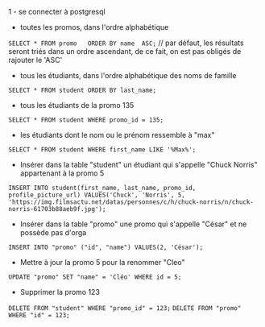 
1 - se connecter à postgresql



- toutes les promos, dans l'ordre alphabétique

`SELECT * FROM promo   ORDER BY name  ASC;`
// par défaut, les résultats seront triés dans un ordre ascendant, de ce fait, on est pas obligés de rajouter le 'ASC'

- tous les étudiants, dans l'ordre alphabétique des noms de famille

`SELECT * FROM student ORDER BY last_name;`

- tous les étudiants de la promo 135

`SELECT * FROM student WHERE promo_id = 135;`

- les étudiants dont le nom ou le prénom ressemble à "max"

`SELECT * FROM student WHERE first_name LIKE '%Max%';`

- Insérer dans la table "student" un étudiant qui s'appelle "Chuck Norris" appartenant à la promo 5

`INSERT INTO student(first_name, last_name, promo_id, profile_picture_url) VALUES('Chuck', 'Norris', 5, 'https://img.filmsactu.net/datas/personnes/c/h/chuck-norris/n/chuck-norris-61703b88aeb9f.jpg');`

- Insérer dans la table "promo" une promo qui s'appelle "César" et ne possède pas d'orga

`INSERT INTO "promo" ("id", "name") VALUES(2, 'César');`

- Mettre à jour la promo 5 pour la renommer "Cleo"

`UPDATE "promo" SET "name" = 'Cléo' WHERE id = 5;`

- Supprimer la promo 123

`DELETE FROM "student" WHERE "promo_id" = 123;`
`DELETE FROM "promo" WHERE "id" = 123;`
